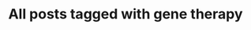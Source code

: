 ---
layout: tag
title: "All posts tagged with gene therapy"
permalink: /weblog/tags/gene-therapy/
taxonomy: gene therapy
---